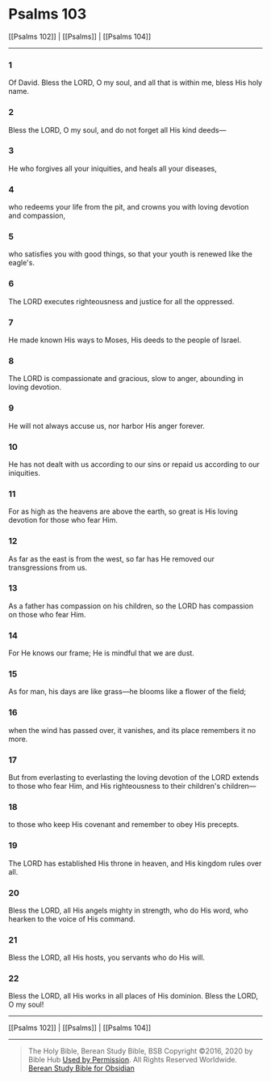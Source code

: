 # Psalms 103

[[Psalms 102]] | [[Psalms]] | [[Psalms 104]]

---

### 1
Of David. Bless the LORD, O my soul, and all that is within me, bless His holy name.

### 2
Bless the LORD, O my soul, and do not forget all His kind deeds—

### 3
He who forgives all your iniquities, and heals all your diseases,

### 4
who redeems your life from the pit, and crowns you with loving devotion and compassion,

### 5
who satisfies you with good things, so that your youth is renewed like the eagle's.

### 6
The LORD executes righteousness and justice for all the oppressed.

### 7
He made known His ways to Moses, His deeds to the people of Israel.

### 8
The LORD is compassionate and gracious, slow to anger, abounding in loving devotion.

### 9
He will not always accuse us, nor harbor His anger forever.

### 10
He has not dealt with us according to our sins or repaid us according to our iniquities.

### 11
For as high as the heavens are above the earth, so great is His loving devotion for those who fear Him.

### 12
As far as the east is from the west, so far has He removed our transgressions from us.

### 13
As a father has compassion on his children, so the LORD has compassion on those who fear Him.

### 14
For He knows our frame; He is mindful that we are dust.

### 15
As for man, his days are like grass—he blooms like a flower of the field;

### 16
when the wind has passed over, it vanishes, and its place remembers it no more.

### 17
But from everlasting to everlasting the loving devotion of the LORD extends to those who fear Him, and His righteousness to their children's children—

### 18
to those who keep His covenant and remember to obey His precepts.

### 19
The LORD has established His throne in heaven, and His kingdom rules over all.

### 20
Bless the LORD, all His angels mighty in strength, who do His word, who hearken to the voice of His command.

### 21
Bless the LORD, all His hosts, you servants who do His will.

### 22
Bless the LORD, all His works in all places of His dominion. Bless the LORD, O my soul!

---

[[Psalms 102]] | [[Psalms]] | [[Psalms 104]]

---

> The Holy Bible, Berean Study Bible, BSB
> Copyright &copy;2016, 2020 by Bible Hub
> [Used by Permission](https://berean.bible/terms.htm). All Rights Reserved Worldwide.
> [Berean Study Bible for Obsidian](https://github.com/gapmiss/berean-study-bible-for-obsidian)</small>

